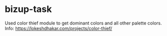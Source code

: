 # bizup-task

Used color thief module to get dominant colors and all other palette colors.
Info: https://lokeshdhakar.com/projects/color-thief/
